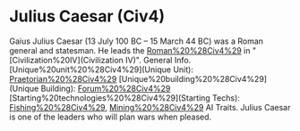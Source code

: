# Julius Caesar (Civ4)

Gaius Julius Caesar (13 July 100 BC – 15 March 44 BC) was a Roman general and statesman. He leads the [Roman%20%28Civ4%29](Romans) in "[Civilization%20IV](Civilization IV)".
General Info.
[Unique%20unit%20%28Civ4%29](Unique Unit): [Praetorian%20%28Civ4%29](Praetorian)
[Unique%20building%20%28Civ4%29](Unique Building): [Forum%20%28Civ4%29](Forum)
[Starting%20technologies%20%28Civ4%29](Starting Techs): [Fishing%20%28Civ4%29](Fishing), [Mining%20%28Civ4%29](Mining)
AI Traits.
Julius Caesar is one of the leaders who will plan wars when pleased.